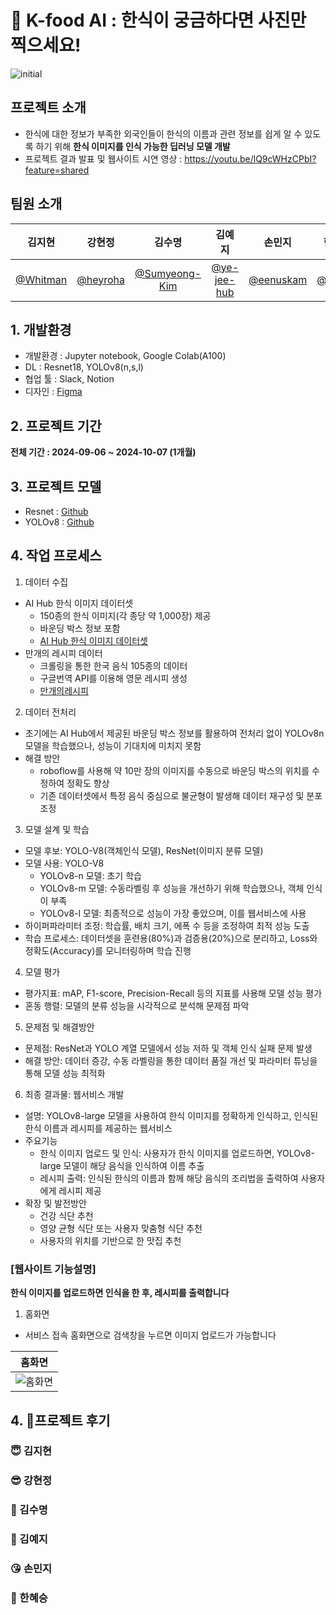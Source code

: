 # 🍚 K-food AI : 한식이 궁금하다면 사진만 찍으세요!
![initial](https://github.com/user-attachments/assets/d4067f65-f70e-433d-9321-cba797dc4891)

## 프로젝트 소개
- 한식에 대한 정보가 부족한 외국인들이 한식의 이름과 관련 정보를 쉽게 알 수 있도록 하기 위해 **한식 이미지를 인식 가능한 딥러닝 모델 개발**
- 프로젝트 결과 발표 및 웹사이트 시연 영상 : https://youtu.be/lQ9cWHzCPbI?feature=shared 

## 팀원 소개
|**김지현**|**강현정**|**김수명**|**김예지**|**손민지**|**한혜승**|
|:---:|:---:|:---:|:---:|:---:|:---:|
|[@Whitman](https://github.com/Whitmanbeing)|[@heyroha](https://github.com/heyroha)|[@Sumyeong-Kim](https://github.com/Sumyeong-Kim)|[@ye-jee-hub](https://github.com/ye-jee-hub)|[@eenuskam](https://github.com/eenuskam)|[@tmd03](https://github.com/tmd03)|

## 1. 개발환경
- 개발환경 : Jupyter notebook, Google Colab(A100)
- DL : Resnet18, YOLOv8(n,s,l)
- 협업 툴 : Slack, Notion
- 디자인 : [Figma](https://www.figma.com/design/VMDwoKV4GzqOgX2aABLjcQ/%ED%8C%8C%EC%9D%B4%EB%84%90%ED%94%84%EB%A1%9C%EC%A0%9D%ED%8A%B8?node-id=1-2&m=dev&t=1NvERl7hZnqNRuDR-1)

## 2. 프로젝트 기간
**전체 기간 : 2024-09-06 ~ 2024-10-07 (1개월)**

## 3. 프로젝트 모델
- Resnet : [Github](링크)
- YOLOv8 : [Github](링크)

## 4. 작업 프로세스
1) 데이터 수집
- AI Hub 한식 이미지 데이터셋  
  * 150종의 한식 이미지(각 종당 약 1,000장) 제공  
  * 바운딩 박스 정보 포함  
  * [AI Hub 한식 이미지 데이터셋](https://aihub.or.kr/aihubdata/data/view.do?currMenu=115&topMenu=100&aihubDataSe=data&dataSetSn=79)
- 만개의 레시피 데이터  
  * 크롤링을 통한 한국 음식 105종의 데이터  
  * 구글번역 API를 이용해 영문 레시피 생성  
  * [만개의레시피](https://www.10000recipe.com)
    
2) 데이터 전처리
- 초기에는 AI Hub에서 제공된 바운딩 박스 정보를 활용하여 전처리 없이 YOLOv8n 모델을 학습했으나, 성능이 기대치에 미치지 못함
- 해결 방안
  * roboflow를 사용해 약 10만 장의 이미지를 수동으로 바운딩 박스의 위치를 수정하여 정확도 향상
  * 기존 데이터셋에서 특정 음식 중심으로 불균형이 발생해 데이터 재구성 및 분포 조정

3) 모델 설계 및 학습
- 모델 후보: YOLO-V8(객체인식 모델), ResNet(이미지 분류 모델)
- 모델 사용: YOLO-V8
  * YOLOv8-n 모델: 초기 학습 
  * YOLOv8-m 모델: 수동라벨링 후 성능을 개선하기 위해 학습했으나, 객체 인식이 부족
  * YOLOv8-l 모델: 최종적으로 성능이 가장 좋았으며, 이를 웹서비스에 사용 
- 하이퍼파라미터 조정: 학습률, 배치 크기, 에폭 수 등을 조정하여 최적 성능 도출
- 학습 프로세스: 데이터셋을 훈련용(80%)과 검증용(20%)으로 분리하고, Loss와 정확도(Accuracy)를 모니터링하며 학습 진행

4) 모델 평가
- 평가지표: mAP, F1-score, Precision-Recall 등의 지표를 사용해 모델 성능 평가
- 혼동 행렬: 모델의 분류 성능을 시각적으로 분석해 문제점 파악

5) 문제점 및 해결방안
- 문제점: ResNet과 YOLO 계열 모델에서 성능 저하 및 객체 인식 실패 문제 발생
- 해결 방안: 데이터 증강, 수동 라벨링을 통한 데이터 품질 개선 및 파라미터 튜닝을 통해 모델 성능 최적화

6) 최종 결과물: 웹서비스 개발
- 설명: YOLOv8-large 모델을 사용하여 한식 이미지를 정확하게 인식하고, 인식된 한식 이름과 레시피를 제공하는 웹서비스
- 주요기능
  * 한식 이미지 업로드 및 인식: 사용자가 한식 이미지를 업로드하면, YOLOv8-large 모델이 해당 음식을 인식하여 이름 추출
  * 레시피 출력: 인식된 한식의 이름과 함께 해당 음식의 조리법을 출력하여 사용자에게 레시피 제공
- 확장 및 발전방안
  * 건강 식단 추천
  * 영양 균형 식단 또는 사용자 맞춤형 식단 추천
  * 사용자의 위치를 기반으로 한 맛집 추천

### [웹사이트 기능설명]
**한식 이미지를 업로드하면 인식을 한 후, 레시피를 출력합니다**

1. 홈화면
- 서비스 접속 홈화면으로 검색창을 누르면 이미지 업로드가 가능합니다

| 홈화면 |
|----------|
|![홈화면](https://github.com/your-username/your-repo-name/blob/branch-name/path/to/image.png)|

## 4. 🫶프로젝트 후기

### 😇 김지현
### 😎 강현정
### 🥰 김수명
### 🤩 김예지
### 😘 손민지
### 🥳 한혜승
